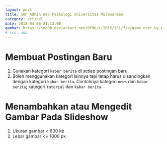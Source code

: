 ```yaml
---
layout: post
title: SOP Admin Web Psikologi Universitas Mulawarman
category: artikel
date: 2018-04-06 21:13:00
gambar: https://img00.deviantart.net/0f0e/i/2015/131/f/e/game_over_by_panchusfenix-d8t17go.jpg
# rss: ada
---
```


# Membuat Postingan Baru

1. Gunakan kategori `kabar berita` di setiap postingan baru
2. Boleh menggunakan kategori lainnya tapi tetap harus disandingkan dengan kategori `kabar berita`. Contohnya kategori `news` dan `kabar berita`; kategori `tutorial` dan `kabar berita`

# Menambahkan atau Mengedit Gambar Pada Slideshow

1. Ukuran gambar < 600 kb
2. Lebar gambar <= 1000 px